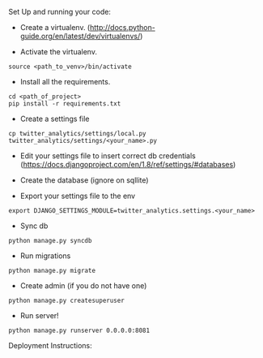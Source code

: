 Set Up and running your code:

* Create a virtualenv. (http://docs.python-guide.org/en/latest/dev/virtualenvs/)

* Activate the virtualenv. 

```
source <path_to_venv>/bin/activate
```

* Install all the requirements.
```
cd <path_of_project>
pip install -r requirements.txt
```

* Create a settings file 
```
cp twitter_analytics/settings/local.py twitter_analytics/settings/<your_name>.py
```

* Edit your settings file to insert correct db credentials (https://docs.djangoproject.com/en/1.8/ref/settings/#databases)

* Create the database (ignore on sqllite)

* Export your settings file to the env

```
export DJANGO_SETTINGS_MODULE=twitter_analytics.settings.<your_name>
```


* Sync db

```
python manage.py syncdb
```


* Run migrations

```
python manage.py migrate
```


* Create admin (if you do not have one)

```
python manage.py createsuperuser
```


*  Run server!

```
python manage.py runserver 0.0.0.0:8081
```


Deployment Instructions:
